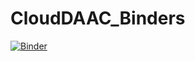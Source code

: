 # CloudDAAC_Binders
[![Binder](https://binder.pangeo.io/badge_logo.svg)](https://binder.pangeo.io/v2/gh/rmg55/CloudDAAC_Binders/main?urlpath=lab/tree/s3_v_http.ipynb)